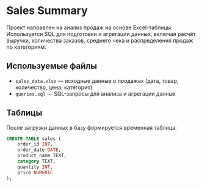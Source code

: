 # Sales Summary

Проект направлен на анализ продаж на основе Excel-таблицы. Используется SQL для подготовки и агрегации данных, включая расчёт выручки, количества заказов, среднего чека и распределения продаж по категориям.

## Используемые файлы

- `sales_data.xlsx` — исходные данные о продажах (дата, товар, количество, цена, категория)
- `queries.sql` — SQL-запросы для анализа и агрегации данных

## Таблицы

После загрузки данных в базу формируется временная таблица:

```sql
CREATE TABLE sales (
    order_id INT,
    order_date DATE,
    product_name TEXT,
    category TEXT,
    quantity INT,
    price NUMERIC
);

